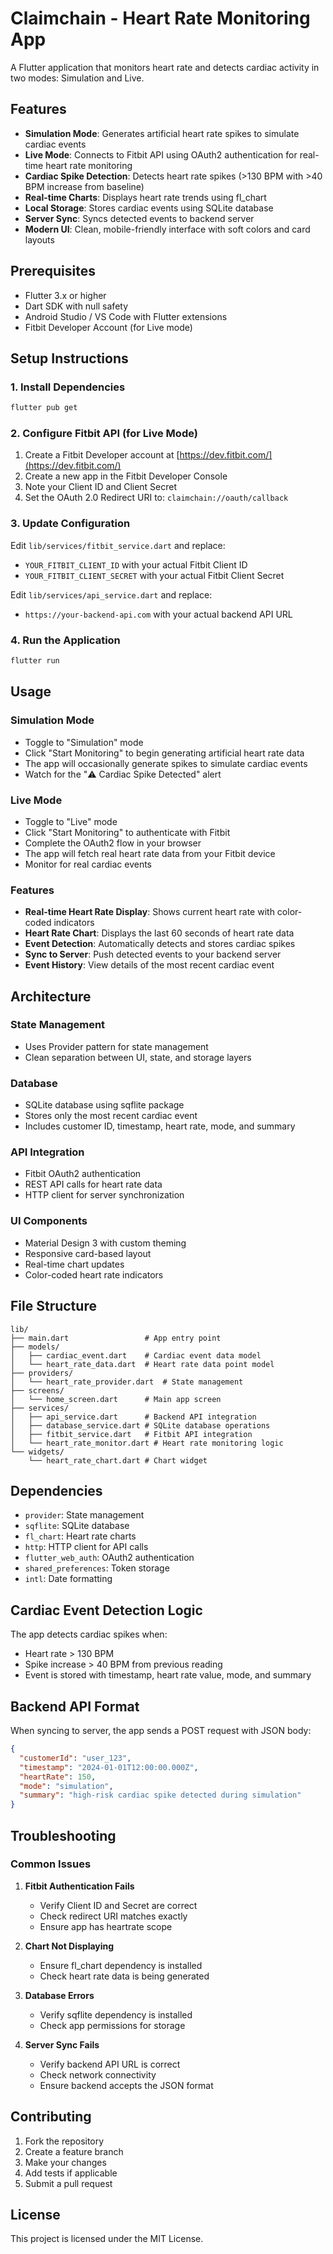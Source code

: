 # Claimchain - Heart Rate Monitoring App

A Flutter application that monitors heart rate and detects cardiac activity in two modes: Simulation and Live.

## Features

- **Simulation Mode**: Generates artificial heart rate spikes to simulate cardiac events
- **Live Mode**: Connects to Fitbit API using OAuth2 authentication for real-time heart rate monitoring
- **Cardiac Spike Detection**: Detects heart rate spikes (>130 BPM with >40 BPM increase from baseline)
- **Real-time Charts**: Displays heart rate trends using fl_chart
- **Local Storage**: Stores cardiac events using SQLite database
- **Server Sync**: Syncs detected events to backend server
- **Modern UI**: Clean, mobile-friendly interface with soft colors and card layouts

## Prerequisites

- Flutter 3.x or higher
- Dart SDK with null safety
- Android Studio / VS Code with Flutter extensions
- Fitbit Developer Account (for Live mode)

## Setup Instructions

### 1. Install Dependencies

```bash
flutter pub get
```

### 2. Configure Fitbit API (for Live Mode)

1. Create a Fitbit Developer account at [https://dev.fitbit.com/](https://dev.fitbit.com/)
2. Create a new app in the Fitbit Developer Console
3. Note your Client ID and Client Secret
4. Set the OAuth 2.0 Redirect URI to: `claimchain://oauth/callback`

### 3. Update Configuration

Edit `lib/services/fitbit_service.dart` and replace:
- `YOUR_FITBIT_CLIENT_ID` with your actual Fitbit Client ID
- `YOUR_FITBIT_CLIENT_SECRET` with your actual Fitbit Client Secret

Edit `lib/services/api_service.dart` and replace:
- `https://your-backend-api.com` with your actual backend API URL

### 4. Run the Application

```bash
flutter run
```

## Usage

### Simulation Mode
- Toggle to "Simulation" mode
- Click "Start Monitoring" to begin generating artificial heart rate data
- The app will occasionally generate spikes to simulate cardiac events
- Watch for the "⚠️ Cardiac Spike Detected" alert

### Live Mode
- Toggle to "Live" mode
- Click "Start Monitoring" to authenticate with Fitbit
- Complete the OAuth2 flow in your browser
- The app will fetch real heart rate data from your Fitbit device
- Monitor for real cardiac events

### Features
- **Real-time Heart Rate Display**: Shows current heart rate with color-coded indicators
- **Heart Rate Chart**: Displays the last 60 seconds of heart rate data
- **Event Detection**: Automatically detects and stores cardiac spikes
- **Sync to Server**: Push detected events to your backend server
- **Event History**: View details of the most recent cardiac event

## Architecture

### State Management
- Uses Provider pattern for state management
- Clean separation between UI, state, and storage layers

### Database
- SQLite database using sqflite package
- Stores only the most recent cardiac event
- Includes customer ID, timestamp, heart rate, mode, and summary

### API Integration
- Fitbit OAuth2 authentication
- REST API calls for heart rate data
- HTTP client for server synchronization

### UI Components
- Material Design 3 with custom theming
- Responsive card-based layout
- Real-time chart updates
- Color-coded heart rate indicators

## File Structure

```
lib/
├── main.dart                 # App entry point
├── models/
│   ├── cardiac_event.dart    # Cardiac event data model
│   └── heart_rate_data.dart  # Heart rate data point model
├── providers/
│   └── heart_rate_provider.dart  # State management
├── screens/
│   └── home_screen.dart      # Main app screen
├── services/
│   ├── api_service.dart      # Backend API integration
│   ├── database_service.dart # SQLite database operations
│   ├── fitbit_service.dart   # Fitbit API integration
│   └── heart_rate_monitor.dart # Heart rate monitoring logic
└── widgets/
    └── heart_rate_chart.dart # Chart widget
```

## Dependencies

- `provider`: State management
- `sqflite`: SQLite database
- `fl_chart`: Heart rate charts
- `http`: HTTP client for API calls
- `flutter_web_auth`: OAuth2 authentication
- `shared_preferences`: Token storage
- `intl`: Date formatting

## Cardiac Event Detection Logic

The app detects cardiac spikes when:
- Heart rate > 130 BPM
- Spike increase > 40 BPM from previous reading
- Event is stored with timestamp, heart rate value, mode, and summary

## Backend API Format

When syncing to server, the app sends a POST request with JSON body:

```json
{
  "customerId": "user_123",
  "timestamp": "2024-01-01T12:00:00.000Z",
  "heartRate": 150,
  "mode": "simulation",
  "summary": "high-risk cardiac spike detected during simulation"
}
```

## Troubleshooting

### Common Issues

1. **Fitbit Authentication Fails**
   - Verify Client ID and Secret are correct
   - Check redirect URI matches exactly
   - Ensure app has heartrate scope

2. **Chart Not Displaying**
   - Ensure fl_chart dependency is installed
   - Check heart rate data is being generated

3. **Database Errors**
   - Verify sqflite dependency is installed
   - Check app permissions for storage

4. **Server Sync Fails**
   - Verify backend API URL is correct
   - Check network connectivity
   - Ensure backend accepts the JSON format

## Contributing

1. Fork the repository
2. Create a feature branch
3. Make your changes
4. Add tests if applicable
5. Submit a pull request

## License

This project is licensed under the MIT License.
